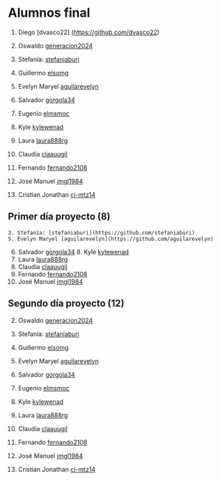 # Alumnos final

1. Diego [dvasco22] (https://github.com/dvasco22)
2. Oswaldo [generacion2024](https://github.com/generacion2024)
3. Stefanía: [stefaniaburi](https://github.com/stefaniaburi)

4. Guillermo [elsomg](https://github.com/elsomg)
5. Evelyn Maryel [aguilarevelyn](https://github.com/aguilarevelyn)

6. Salvador [gorgola34](https://github.com/gorgola34)
7. Eugenio [elmsmoc](https://github.com/elmsmoc)

8. Kyle [kylewenad](https://github.com/kylewenad)
9. Laura [laura888rg](https://github.com/laura888rg)
10. Claudia [claauugil](https://github.com/claauugil)

11. Fernando [fernando2108](https://github.com/fernando2108)
12. José Manuel [jmgl1984](https://github.com/jmgl1984)

13. Cristian Jonathan [cj-mtz14](https://github.com/cj-mtz14)


## Primer día proyecto (8)

    3. Stefanía: [stefaniaburi](https://github.com/stefaniaburi)
    5. Evelyn Maryel [aguilarevelyn](https://github.com/aguilarevelyn)
6. Salvador [gorgola34](https://github.com/gorgola34)
    8. Kyle [kylewenad](https://github.com/kylewenad)
9. Laura [laura888rg](https://github.com/laura888rg)
  10. Claudia [claauugil](https://github.com/claauugil)
11. Fernando [fernando2108](https://github.com/fernando2108)
12. José Manuel [jmgl1984](https://github.com/jmgl1984)


## Segundo día proyecto (12)

2. Oswaldo [generacion2024](https://github.com/generacion2024)
3. Stefanía: [stefaniaburi](https://github.com/stefaniaburi)

4. Guillermo [elsomg](https://github.com/elsomg)
5. Evelyn Maryel [aguilarevelyn](https://github.com/aguilarevelyn)

6. Salvador [gorgola34](https://github.com/gorgola34)
7. Eugenio [elmsmoc](https://github.com/elmsmoc)

8. Kyle [kylewenad](https://github.com/kylewenad)
9. Laura [laura888rg](https://github.com/laura888rg)
10. Claudia [claauugil](https://github.com/claauugil)

11. Fernando [fernando2108](https://github.com/fernando2108)
12. José Manuel [jmgl1984](https://github.com/jmgl1984)

13. Cristian Jonathan [cj-mtz14](https://github.com/cj-mtz14)
